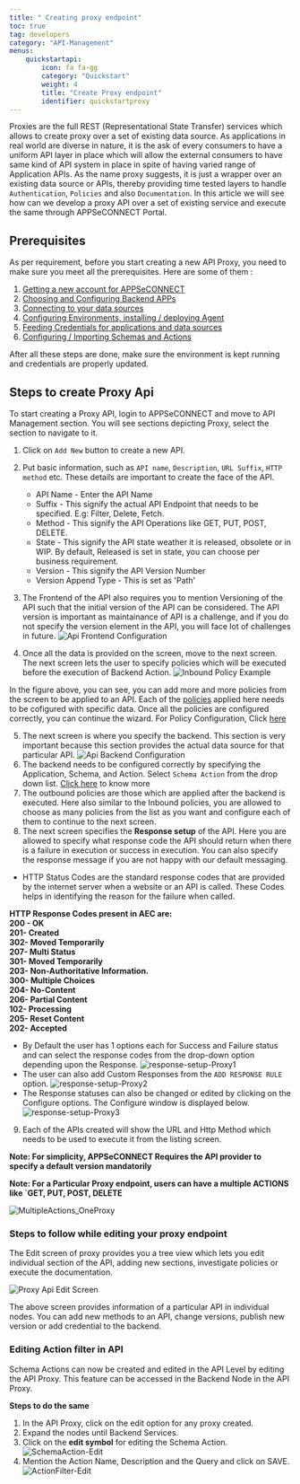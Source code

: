 ```yaml
---
title: " Creating proxy endpoint"
toc: true
tag: developers
category: "API-Management"
menus: 
    quickstartapi: 
        icon: fa fa-gg
        category: "Quickstart"
        weight: 4
        title: "Create Proxy endpoint" 
        identifier: quickstartproxy
---
```

Proxies are the full REST (Representational State Transfer) services which allows to create proxy
over a set of existing data source. As applications in real world are diverse in nature, it is the 
ask of every consumers to have a uniform API layer in place which will allow the external consumers 
to have same kind of API system in place in spite of having varied range of Application APIs. As the name
proxy suggests, it is just a wrapper over an existing data source or APIs, thereby providing time
tested layers to handle `Authentication`, `Policies` and also `Documentation`. In this article
we will see how can we develop a proxy API over a set of existing service and execute the same through
APPSeCONNECT Portal. 

## Prerequisites

As per requirement, before you start creating a new API Proxy, you need to make sure you meet all the 
prerequisites. Here are some of them : 

1. [Getting a new account for APPSeCONNECT](/home/#appseconnect-platform---functional-menus)
2. [Choosing and Configuring Backend APPs](/getting-started/#choosing-application)
3. [Connecting to your data sources](/getting-started/#creating-connection--executing-the-touchpoint)
4. [Configuring Environments, installing / deploying Agent](/deployment/Deployment-Configuration/)
5. [Feeding Credentials for applications and data sources](/connectors/OLEDB-Credentials/)
5. [Configuring / Importing Schemas and Actions](/getting-started/#importing-schemas-and-actions-of-an-application)

After all these steps are done, make sure the environment is kept running and credentials are properly updated. 

## Steps to create Proxy Api

To start creating a Proxy API, login to APPSeCONNECT and move to API Management section. You will see sections 
depicting Proxy, select the section to navigate to it.

1. Click on `Add New` button to create a new API.
2. Put basic information, such as `API name`, `Description`, `URL Suffix`, `HTTP method` etc. These 
details are important to create the face of the API. 

   * API Name - Enter the API Name
   * Suffix - This signify the actual API Endpoint that needs to be specified. E.g: Filter, Delete, Fetch.
   * Method - This signify the API Operations like GET, PUT, POST, DELETE.
   * State - This signify the API state weather it is released, obsolete or in WIP. By default, Released is set in state, you can choose per business
          requirement.
   * Version - This signify the API Version Number
   * Version Append Type - This is set as 'Path'

3. The Frontend of the API also requires you to mention Versioning of the API such that the initial version 
of the API can be considered. The API version is important as maintainance of API is a challenge, and if you do
not specify the version element in the API, you will face lot of challenges in future. 
![Api Frontend Configuration](/staticfiles/api-management/media/api-frontend-configuration.PNG)

4. Once all the data is provided on the screen, move to the next screen. The next screen lets the user 
to specify policies which will be executed before the execution of Backend Action.
![Inbound Policy Example](/staticfiles/api-management/media/inbound-policy-example.PNG)

In the figure above, you can see, you can add more and more policies from the screen to be applied to an API. Each
of the [policies](/api-management/policies/) applied here needs to be cofigured with specific data. Once all the policies are configured correctly,
you can continue the wizard. For Policy Configuration, Click [here](/api-management/policies/)  

5. The next screen is where you specify the backend. This section is very important because this section
provides the actual data source for that particular API. 
![Api Backend Configuration](/staticfiles/api-management/media/api-backend-configuration.PNG)  
6. The backend needs to be configured correctly by specifying the Application, Schema, and Action. Select `Schema Action`
from the drop down list. [Click here](/getting-started/#importing-schemas-and-actions-of-an-application) to know more  
7. The outbound policies are those which are applied after the backend is executed. Here also similar to the Inbound 
policies, you are allowed to choose as many policies from the list as you want and configure each of them to continue 
to the next screen.  
8. The next screen specifies the **Response setup** of the API. Here you are allowed to specify what response code the API 
should return when there is a failure in execution or success in execution. You can also specify the response message 
if you are not happy with our default messaging. 

* HTTP Status Codes are the standard response codes that are provided by the internet server when a website or an API is called. 
  These Codes helps in identifying the reason for the failure when called.

**HTTP Response Codes present in AEC are:  
200 - OK     
201- Created    
302- Moved Temporarily   
207- Multi Status     
301- Moved Temporarily     
203- Non-Authoritative Information.     
300- Multiple Choices   
204- No-Content    
206- Partial Content     
102- Processing    
205- Reset Content     
202- Accepted**


* By Default the user has 1 options each for Success and Failure status and can select the response codes 
from the drop-down option depending upon the Response.
![response-setup-Proxy1](/staticfiles/api-management/media/response-setup-Proxy1.PNG)
* The user can also add Custom Responses from the `ADD RESPONSE RULE` option.
![response-setup-Proxy2](/staticfiles/api-management/media/response-setup-Proxy2.PNG)
* The Response statuses can also be changed or edited by clicking on the Configure options. The Configure window is displayed below.
![response-setup-Proxy3](/staticfiles/api-management/media/response-setup-Proxy3.PNG)  

9. Each of the APIs created will show the URL and Http Method which needs to be used to execute it from the listing screen.

**Note: For simplicity, APPSeCONNECT Requires the API provider to specify a default version mandatorily**

**Note:  For a Particular Proxy endpoint, users can have a multiple ACTIONS like `GET, PUT, POST, DELETE**

![MultipleActions_OneProxy](/staticfiles/api-management/media/MultipleActions_OneProxy.PNG)  

### Steps to follow while editing your proxy endpoint

The Edit screen of proxy provides you a tree view which lets you edit individual section of the API, adding new sections,
investigate policies or execute the documentation.

![Proxy Api Edit Screen](/staticfiles/api-management/media/proxy-api-edit-screen.PNG)

The above screen provides information of a particular API in individual nodes. You can add new methods to an API,
change versions, publish new version or add credential to the backend. 

### Editing Action filter in API

Schema Actions can now be created and edited in the API Level by editing the API Proxy. 
This feature can be accessed in the Backend Node in the API Proxy. 

**Steps to do the same**

1.	In the API Proxy, click on the edit option for any proxy created.
2.	Expand the nodes until Backend Services.
3.  Click on the **edit symbol** for editing the Schema Action.
![SchemaAction-Edit](/staticfiles/api-management/media/SchemaAction-Edit.PNG)
4.  Mention the Action Name, Description and the Query and click on SAVE.
![ActionFilter-Edit](/staticfiles/api-management/media/ActionFilter-Edit.PNG)

       